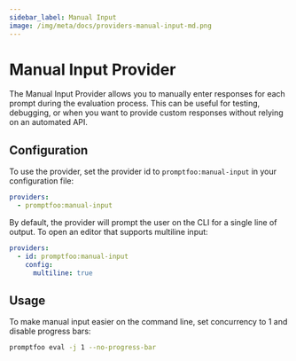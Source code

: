 ```yaml
---
sidebar_label: Manual Input
image: /img/meta/docs/providers-manual-input-md.png
---
```


# Manual Input Provider

The Manual Input Provider allows you to manually enter responses for each prompt during the evaluation process. This can be useful for testing, debugging, or when you want to provide custom responses without relying on an automated API.

## Configuration

To use the provider, set the provider id to `promptfoo:manual-input` in your configuration file:

```yaml
providers:
  - promptfoo:manual-input
```

By default, the provider will prompt the user on the CLI for a single line of output. To open an editor that supports multiline input:

```yaml
providers:
  - id: promptfoo:manual-input
    config:
      multiline: true
```

## Usage

To make manual input easier on the command line, set concurrency to 1 and disable progress bars:

```sh
promptfoo eval -j 1 --no-progress-bar
```
